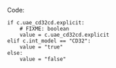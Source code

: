 Code:

    if c.uae_cd32cd.explicit:
        # FIXME: boolean
        value = c.uae_cd32cd.explicit
    elif c.int_model == "CD32":
        value = "true"
    else:
        value = "false"
